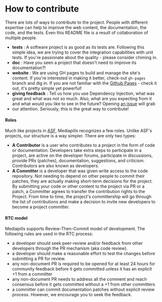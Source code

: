 # How to contribute <a name="Contribution"></a>

There are lots of ways to contribute to the project. People with different
expertise can help to improve the web content, the documentation, the code,
and the tests. Even this README file is a result of collaboration of multiple
people.

* __tests__ : A software project is as good as its tests are. Following this
simple idea, we are trying to cover the integration capabilities with unit
tests. If you're passionate about the quality - please consider chiming in.
* __doc__ : Have you seen a project that doesn't need to improve its
documentation?!
* __website__ : We are using GH pages to build and manage the site's content.
If you're interested in making it better, check-out `gh-pages` branch and dig
in.
If you are not familiar with the [Github Pages](http://pages.github.io) - check
it out, it's pretty simple yet powerful!
* __giving feedback__ : Tell us how you use Dependency Injection, what was
great and what was not so much. Also, what are you expecting from it and what
would you like to see in the future? Opening
[an issue](https://github.com/mediapills/dependency-injection/issues) will grab
* our attention. Seriously, this is the great way to contribute!

#### Roles
Much like projects in
[ASF](https://www.apache.org/foundation/how-it-works.html#roles), Mediapills
recognizes a few roles. Unlike ASF's projects, our structure is a way simpler.
There are only two types:
  * __A Contributor__ is a user who contributes to a project in the form of code
  	or documentation. Developers take extra steps to participate in a project,
  	are active on the developer forums, participate in discussions,
  	provide PRs (patches), documentation, suggestions, and criticism.
  	Contributors are also known as developers.
  * __A Committer__ is a developer that was given write access to the code
  	repository. Not needing to depend on other people to commit their patches,
  	they are actually making short-term decisions for the project. By submitting
  	your code or other content to the project via PR or a patch, a Committer
  	agrees to transfer the contribution rights to the Project.
  From time to time, the project's committership will go through the list of
  contributions and make a decision to invite new developers to become a project
  committer.


#### RTC model

Mediapills supports Review-Then-Commit model of development. The following
rules are used in the RTC process:
  * a developer should seek peer-review and/or feedback from other developers
  	through the PR mechanism (aka code review).
  * a developer should make a reasonable effort to test the changes before
  	submitting a PR for review.
  * any non-document PR is required to be opened for at least 24 hours for
    community feedback before it gets committed unless it has an explicit +1
    from a committer
  * any non-document PR needs to address all the comment and reach consensus
    before it gets committed without a +1 from other committers
  * a committer can commit documentation patches without explicit review process.
  	However, we encourage you to seek the feedback.
